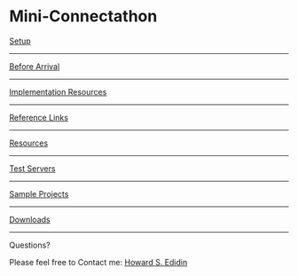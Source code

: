 
Mini-Connectathon
=================


[Setup](https://github.com/HowardEdidin/Mini-Connectathon/blob/master/Setup.md)


----------

[Before Arrival ](https://github.com/HowardEdidin/Mini-Connectathon/blob/master/Before-Arrival.md)



----------


[Implementation Resources ](https://github.com/HowardEdidin/Mini-Connectathon/blob/master/Implementation-Resources.md)


----------


[Reference Links](https://github.com/HowardEdidin/Mini-Connectathon/blob/master/Reference-links.md)


----------



[Resources](https://github.com/HowardEdidin/Mini-Connectathon/blob/master/Resources.md)


----------


[Test Servers ](https://github.com/HowardEdidin/Mini-Connectathon/blob/master/Test-Servers.md)


----------


[Sample Projects](https://github.com/HowardEdidin/Mini-Connectathon/blob/master/Sample-Projects.md)


----------

[Downloads](https://github.com/HowardEdidin/Mini-Connectathon/blob/master/Downloads.md)

----------

Questions?

Please feel free to Contact me: 
[Howard S. Edidin](mailto:hedidin@edidngroup.net)

